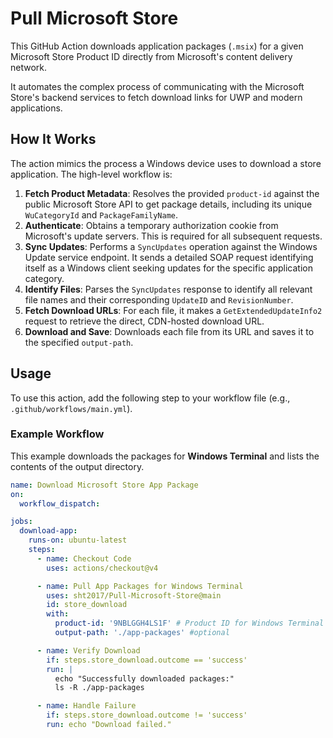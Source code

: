 # Pull Microsoft Store

This GitHub Action downloads application packages (`.msix`) for a given Microsoft Store Product ID directly from Microsoft's content delivery network.

It automates the complex process of communicating with the Microsoft Store's backend services to fetch download links for UWP and modern applications.

## How It Works

The action mimics the process a Windows device uses to download a store application. The high-level workflow is:

1.  **Fetch Product Metadata**: Resolves the provided `product-id` against the public Microsoft Store API to get package details, including its unique `WuCategoryId` and `PackageFamilyName`.
2.  **Authenticate**: Obtains a temporary authorization cookie from Microsoft's update servers. This is required for all subsequent requests.
3.  **Sync Updates**: Performs a `SyncUpdates` operation against the Windows Update service endpoint. It sends a detailed SOAP request identifying itself as a Windows client seeking updates for the specific application category.
4.  **Identify Files**: Parses the `SyncUpdates` response to identify all relevant file names and their corresponding `UpdateID` and `RevisionNumber`.
5.  **Fetch Download URLs**: For each file, it makes a `GetExtendedUpdateInfo2` request to retrieve the direct, CDN-hosted download URL.
6.  **Download and Save**: Downloads each file from its URL and saves it to the specified `output-path`.

## Usage

To use this action, add the following step to your workflow file (e.g., `.github/workflows/main.yml`).

### Example Workflow

This example downloads the packages for **Windows Terminal** and lists the contents of the output directory.

```yaml
name: Download Microsoft Store App Package
on:
  workflow_dispatch:

jobs:
  download-app:
    runs-on: ubuntu-latest
    steps:
      - name: Checkout Code
        uses: actions/checkout@v4

      - name: Pull App Packages for Windows Terminal
        uses: sht2017/Pull-Microsoft-Store@main
        id: store_download
        with:
          product-id: '9NBLGGH4LS1F' # Product ID for Windows Terminal
          output-path: './app-packages' #optional

      - name: Verify Download
        if: steps.store_download.outcome == 'success'
        run: |
          echo "Successfully downloaded packages:"
          ls -R ./app-packages

      - name: Handle Failure
        if: steps.store_download.outcome != 'success'
        run: echo "Download failed."